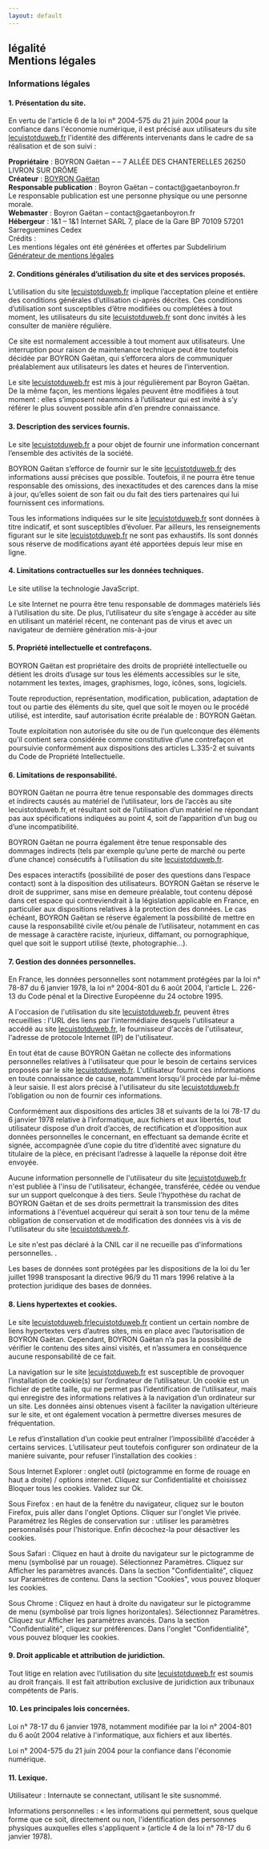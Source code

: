 ```yaml
---
layout: default
---
```


<div class="container">
    <div class="col s12 center m8 offset-m2">
        <h2 class="header  text_h2 ">légalité<br>
            <span class="sub_heading">Mentions légales</span>
        </h2>
    </div>
    <div class="col s12 m6 offset-m2">
        <h3>Informations légales</h3>
        <h4>1. Présentation du site.</h4>
        <p>En vertu de l'article 6 de la loi n° 2004-575 du 21 juin 2004 pour la confiance dans l'économie numérique,
            il est précisé
            aux utilisateurs du site
            <a href="https://lecuistotduweb.fr/">lecuistotduweb.fr</a> l'identité des différents intervenants dans le
            cadre de sa réalisation et de son suivi :</p>
        <p>
            <strong>Propriétaire</strong> : BOYRON Gaëtan – – 7 ALLÉE DES CHANTERELLES 26250 LIVRON SUR DRÔME
            <br />
            <strong>Créateur</strong> :
            <a href="Boyron Gaëtan">BOYRON Gaëtan</a>
            <br />
            <strong>Responsable publication</strong> : Boyron Gaëtan – contact@gaetanboyron.fr
            <br /> Le responsable publication est une personne physique ou une personne morale.
            <br />
            <strong>Webmaster</strong> : Boyron Gaëtan – contact@gaetanboyron.fr
            <br />
            <strong>Hébergeur</strong> : 1&1 – 1&1 Internet SARL 7, place de la Gare BP 70109 57201 Sarreguemines Cedex
            <br /> Crédits :
            <br /> Les mentions légales ont été générées et offertes par Subdelirium
            <a target="_blank" href="http://www.subdelirium.com/generateur-de-mentions-legales/" alt="rédaction des mentions légales">Générateur
                de mentions légales</a>
        </p>
        <h4>2. Conditions générales d’utilisation du site et des services proposés.</h4>
        <p>L’utilisation du site
            <a href="https://lecuistotduweb.fr/">lecuistotduweb.fr</a> implique l’acceptation pleine et entière des
            conditions générales d’utilisation ci-après décrites.
            Ces conditions d’utilisation sont susceptibles d’être modifiées ou complétées à tout moment, les
            utilisateurs du site
            <a href="https://lecuistotduweb.fr/">lecuistotduweb.fr</a> sont donc invités à les consulter de manière
            régulière.</p>
        <p>Ce site est normalement accessible à tout moment aux utilisateurs. Une interruption pour raison de
            maintenance technique
            peut être toutefois décidée par BOYRON Gaëtan, qui s’efforcera alors de communiquer préalablement aux
            utilisateurs les
            dates et heures de l’intervention.</p>
        <p>Le site
            <a href="https://lecuistotduweb.fr/">lecuistotduweb.fr</a> est mis à jour régulièrement par Boyron Gaëtan.
            De la même façon, les mentions légales peuvent
            être modifiées à tout moment : elles s’imposent néanmoins à l’utilisateur qui est invité à s’y référer le
            plus souvent
            possible afin d’en prendre connaissance.</p>
        <h4>3. Description des services fournis.</h4>
        <p>Le site
            <a href="https://lecuistotduweb.fr/">lecuistotduweb.fr</a> a pour objet de fournir une information
            concernant l’ensemble des activités de la société.</p>
        <p>BOYRON Gaëtan s’efforce de fournir sur le site
            <a href="https://lecuistotduweb.fr/">lecuistotduweb.fr</a> des informations aussi précises que possible.
            Toutefois, il ne pourra être tenue responsable
            des omissions, des inexactitudes et des carences dans la mise à jour, qu’elles soient de son fait ou du
            fait des tiers
            partenaires qui lui fournissent ces informations.</p>
        <p>Tous les informations indiquées sur le site
            <a href="https://lecuistotduweb.fr/">lecuistotduweb.fr</a> sont données à titre indicatif, et sont
            susceptibles d’évoluer. Par ailleurs, les renseignements
            figurant sur le site
            <a href="https://lecuistotduweb.fr/">lecuistotduweb.fr</a> ne sont pas exhaustifs. Ils sont donnés sous
            réserve de modifications ayant été apportées depuis
            leur mise en ligne.</p>
        <h4>4. Limitations contractuelles sur les données techniques.</h4>
        <p>Le site utilise la technologie JavaScript.</p>
        <p>Le site Internet ne pourra être tenu responsable de dommages matériels liés à l’utilisation du site. De
            plus, l’utilisateur
            du site s’engage à accéder au site en utilisant un matériel récent, ne contenant pas de virus et avec un
            navigateur de
            dernière génération mis-à-jour</p>
        <h4>5. Propriété intellectuelle et contrefaçons.</h4>
        <p>BOYRON Gaëtan est propriétaire des droits de propriété intellectuelle ou détient les droits d’usage sur tous
            les éléments
            accessibles sur le site, notamment les textes, images, graphismes, logo, icônes, sons, logiciels.</p>
        <p>Toute reproduction, représentation, modification, publication, adaptation de tout ou partie des éléments du
            site, quel que
            soit le moyen ou le procédé utilisé, est interdite, sauf autorisation écrite préalable de : BOYRON Gaëtan.</p>
        <p>Toute exploitation non autorisée du site ou de l’un quelconque des éléments qu’il contient sera considérée
            comme constitutive
            d’une contrefaçon et poursuivie conformément aux dispositions des articles L.335-2 et suivants du Code de
            Propriété Intellectuelle.</p>
        <h4>6. Limitations de responsabilité.</h4>
        <p>BOYRON Gaëtan ne pourra être tenue responsable des dommages directs et indirects causés au matériel de
            l’utilisateur, lors
            de l’accès au site lecuistotduweb.fr, et résultant soit de l’utilisation d’un matériel ne répondant pas aux
            spécifications
            indiquées au point 4, soit de l’apparition d’un bug ou d’une incompatibilité.</p>
        <p>BOYRON Gaëtan ne pourra également être tenue responsable des dommages indirects (tels par exemple qu’une
            perte de marché
            ou perte d’une chance) consécutifs à l’utilisation du site
            <a href="https://lecuistotduweb.fr/">lecuistotduweb.fr</a>.</p>
        <p>Des espaces interactifs (possibilité de poser des questions dans l’espace contact) sont à la disposition des
            utilisateurs.
            BOYRON Gaëtan se réserve le droit de supprimer, sans mise en demeure préalable, tout contenu déposé dans
            cet espace qui
            contreviendrait à la législation applicable en France, en particulier aux dispositions relatives à la
            protection des
            données. Le cas échéant, BOYRON Gaëtan se réserve également la possibilité de mettre en cause la
            responsabilité civile
            et/ou pénale de l’utilisateur, notamment en cas de message à caractère raciste, injurieux, diffamant, ou
            pornographique,
            quel que soit le support utilisé (texte, photographie…).</p>
        <h4>7. Gestion des données personnelles.</h4>
        <p>En France, les données personnelles sont notamment protégées par la loi n° 78-87 du 6 janvier 1978, la loi
            n° 2004-801 du
            6 août 2004, l'article L. 226-13 du Code pénal et la Directive Européenne du 24 octobre 1995.</p>
        <p>A l'occasion de l'utilisation du site
            <a href="https://lecuistotduweb.fr/">lecuistotduweb.fr</a>, peuvent êtres recueillies : l'URL des liens par
            l'intermédiaire desquels l'utilisateur a accédé
            au site
            <a href="https://lecuistotduweb.fr/">lecuistotduweb.fr</a>, le fournisseur d'accès de l'utilisateur,
            l'adresse de protocole Internet (IP) de l'utilisateur.</p>
        <p> En tout état de cause BOYRON Gaëtan ne collecte des informations personnelles relatives à l'utilisateur que
            pour le besoin
            de certains services proposés par le site
            <a href="https://lecuistotduweb.fr/">lecuistotduweb.fr</a>. L'utilisateur fournit ces informations en toute
            connaissance de cause, notamment lorsqu'il procède
            par lui-même à leur saisie. Il est alors précisé à l'utilisateur du site
            <a href="https://lecuistotduweb.fr/">lecuistotduweb.fr</a> l’obligation ou non de fournir ces informations.</p>
        <p>Conformément aux dispositions des articles 38 et suivants de la loi 78-17 du 6 janvier 1978 relative à
            l’informatique, aux
            fichiers et aux libertés, tout utilisateur dispose d’un droit d’accès, de rectification et d’opposition aux
            données personnelles
            le concernant, en effectuant sa demande écrite et signée, accompagnée d’une copie du titre d’identité avec
            signature
            du titulaire de la pièce, en précisant l’adresse à laquelle la réponse doit être envoyée.</p>
        <p>Aucune information personnelle de l'utilisateur du site
            <a href="https://lecuistotduweb.fr/">lecuistotduweb.fr</a> n'est publiée à l'insu de l'utilisateur,
            échangée, transférée, cédée ou vendue sur un support
            quelconque à des tiers. Seule l'hypothèse du rachat de BOYRON Gaëtan et de ses droits permettrait la
            transmission des
            dites informations à l'éventuel acquéreur qui serait à son tour tenu de la même obligation de conservation
            et de modification
            des données vis à vis de l'utilisateur du site
            <a href="https://lecuistotduweb.fr/">lecuistotduweb.fr</a>.</p>
        <p>Le site n'est pas déclaré à la CNIL car il ne recueille pas d'informations personnelles. .</p>
        <p>Les bases de données sont protégées par les dispositions de la loi du 1er juillet 1998 transposant la
            directive 96/9 du 11
            mars 1996 relative à la protection juridique des bases de données.</p>
        <h4>8. Liens hypertextes et cookies.</h4>
        <p>Le site
            <a href="https://lecuistotduweb.fr/">lecuistotduweb.frlecuistotduweb.fr</a> contient un certain nombre de
            liens hypertextes vers d’autres sites, mis en place avec l’autorisation
            de BOYRON Gaëtan. Cependant, BOYRON Gaëtan n’a pas la possibilité de vérifier le contenu des sites ainsi
            visités, et
            n’assumera en conséquence aucune responsabilité de ce fait.</p>
        <p>La navigation sur le site
            <a href="https://lecuistotduweb.fr/">lecuistotduweb.fr</a> est susceptible de provoquer l’installation de
            cookie(s) sur l’ordinateur de l’utilisateur. Un
            cookie est un fichier de petite taille, qui ne permet pas l’identification de l’utilisateur, mais qui
            enregistre des
            informations relatives à la navigation d’un ordinateur sur un site. Les données ainsi obtenues visent à
            faciliter la
            navigation ultérieure sur le site, et ont également vocation à permettre diverses mesures de fréquentation.</p>
        <p>Le refus d’installation d’un cookie peut entraîner l’impossibilité d’accéder à certains services.
            L’utilisateur peut toutefois
            configurer son ordinateur de la manière suivante, pour refuser l’installation des cookies :</p>
        <p>Sous Internet Explorer : onglet outil (pictogramme en forme de rouage en haut a droite) / options internet.
            Cliquez sur Confidentialité
            et choisissez Bloquer tous les cookies. Validez sur Ok.</p>
        <p>Sous Firefox : en haut de la fenêtre du navigateur, cliquez sur le bouton Firefox, puis aller dans l'onglet
            Options. Cliquer
            sur l'onglet Vie privée. Paramétrez les Règles de conservation sur : utiliser les paramètres personnalisés
            pour l'historique.
            Enfin décochez-la pour désactiver les cookies.</p>
        <p>Sous Safari : Cliquez en haut à droite du navigateur sur le pictogramme de menu (symbolisé par un rouage).
            Sélectionnez Paramètres.
            Cliquez sur Afficher les paramètres avancés. Dans la section "Confidentialité", cliquez sur Paramètres de
            contenu. Dans
            la section "Cookies", vous pouvez bloquer les cookies.</p>
        <p>Sous Chrome : Cliquez en haut à droite du navigateur sur le pictogramme de menu (symbolisé par trois lignes
            horizontales).
            Sélectionnez Paramètres. Cliquez sur Afficher les paramètres avancés. Dans la section "Confidentialité",
            cliquez sur
            préférences. Dans l'onglet "Confidentialité", vous pouvez bloquer les cookies.</p>
        <h4>9. Droit applicable et attribution de juridiction.</h4>
        <p>Tout litige en relation avec l’utilisation du site
            <a href="https://lecuistotduweb.fr/">lecuistotduweb.fr</a> est soumis au droit français. Il est fait
            attribution exclusive de juridiction aux tribunaux
            compétents de Paris.</p>
        <h4>10. Les principales lois concernées.</h4>
        <p>Loi n° 78-17 du 6 janvier 1978, notamment modifiée par la loi n° 2004-801 du 6 août 2004 relative à
            l'informatique, aux fichiers
            et aux libertés.</p>
        <p> Loi n° 2004-575 du 21 juin 2004 pour la confiance dans l'économie numérique.</p>
        <h4>11. Lexique.</h4>
        <p>Utilisateur : Internaute se connectant, utilisant le site susnommé.</p>
        <p>Informations personnelles : « les informations qui permettent, sous quelque forme que ce soit, directement
            ou non, l'identification
            des personnes physiques auxquelles elles s'appliquent » (article 4 de la loi n° 78-17 du 6 janvier 1978).</p>
    </div>
</div>